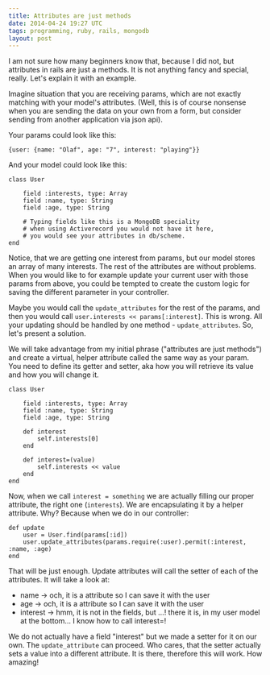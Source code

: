 ```yaml
---
title: Attributes are just methods
date: 2014-04-24 19:27 UTC
tags: programming, ruby, rails, mongodb
layout: post
---
```


I am not sure how many beginners know that, because I did not, but attributes in rails are just a methods.
It is not anything fancy and special, really. Let's explain it with an example.

Imagine situation that you are receiving
params, which are not exactly matching with your model's attributes. (Well, this is of course
nonsense when you are sending the data on your own from a form, but consider sending from
another application via json api).

Your params could look like this:

```
{user: {name: "Olaf", age: "7", interest: "playing"}}
```

And your model could look like this:

```
class User

    field :interests, type: Array
    field :name, type: String
    field :age, type: String

    # Typing fields like this is a MongoDB speciality
    # when using Activerecord you would not have it here,
    # you would see your attributes in db/scheme.
end
```
Notice, that we are getting one interest from params, but our model stores an array of many interests.
The rest of the attributes are without problems.
When you would like to for example update your current user with those params from above,
you could be tempted to create the custom logic for saving the different parameter in your controller.

Maybe you would call the `update_attributes` for the rest of the params, and then you would
call `user.interests << params[:interest]`.  This is wrong. All your updating should
be handled by one method - `update_attributes`. So, let's present a solution.

We will take advantage from my initial phrase ("attributes are just methods") and create a
virtual, helper attribute called the same way as your param. You need to define its getter and
setter, aka how you will retrieve its value and how you will change it.

```
class User

    field :interests, type: Array
    field :name, type: String
    field :age, type: String

    def interest
        self.interests[0]
    end

    def interest=(value)
        self.interests << value
    end
end
```

Now, when we call `interest = something` we are actually filling our proper attribute, the right
one (`interests`). We are encapsulating it by a helper attribute. Why?
Because when we do in our controller:

```
def update
    user = User.find(params[:id])
    user.update_attributes(params.require(:user).permit(:interest, :name, :age)
end
```

That will be just enough. Update attributes will call the setter of each of the attributes. It will take a look at:

- name -> och, it is a attribute so I can save it with the user
- age -> och, it is a attribute so I can save it with the user
- interest -> hmm, it is not in the fields, but ...! there it is, in my user model at the bottom... I know how to call interest=!

We do not actually have a field "interest" but we made a setter for it on our own. The `update_attribute` can proceed.
Who cares, that the setter actually sets a value into a different attribute. It is there, therefore this will work.
How amazing!